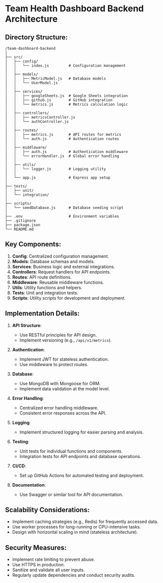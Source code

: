 # Team Health Dashboard Backend Architecture

## Directory Structure:
```
/team-dashboard-backend
│
├── src/
│   ├── config/
│   │   └── index.js         # Configuration management
│   │
│   ├── models/
│   │   ├── MetricModel.js   # Database models
│   │   └── UserModel.js
│   │
│   ├── services/
│   │   ├── googleSheets.js  # Google Sheets integration
│   │   ├── github.js        # GitHub integration
│   │   └── metrics.js       # Metrics calculation logic
│   │
│   ├── controllers/
│   │   ├── metricsController.js
│   │   └── authController.js
│   │
│   ├── routes/
│   │   ├── metrics.js       # API routes for metrics
│   │   └── auth.js          # Authentication routes
│   │
│   ├── middleware/
│   │   ├── auth.js          # Authentication middleware
│   │   └── errorHandler.js  # Global error handling
│   │
│   ├── utils/
│   │   └── logger.js        # Logging utility
│   │
│   └── app.js               # Express app setup
│
├── tests/
│   ├── unit/
│   └── integration/
│
├── scripts/
│   └── seedDatabase.js      # Database seeding script
│
├── .env                     # Environment variables
├── .gitignore
├── package.json
└── README.md
```

## Key Components:

1. **Config**: Centralized configuration management.
2. **Models**: Database schemas and models.
3. **Services**: Business logic and external integrations.
4. **Controllers**: Request handlers for API endpoints.
5. **Routes**: API route definitions.
6. **Middleware**: Reusable middleware functions.
7. **Utils**: Utility functions and helpers.
8. **Tests**: Unit and integration tests.
9. **Scripts**: Utility scripts for development and deployment.

## Implementation Details:

1. **API Structure**: 
   - Use RESTful principles for API design.
   - Implement versioning (e.g., `/api/v1/metrics`).

2. **Authentication**:
   - Implement JWT for stateless authentication.
   - Use middleware to protect routes.

3. **Database**:
   - Use MongoDB with Mongoose for ORM.
   - Implement data validation at the model level.

4. **Error Handling**:
   - Centralized error handling middleware.
   - Consistent error responses across the API.

5. **Logging**:
   - Implement structured logging for easier parsing and analysis.

6. **Testing**:
   - Unit tests for individual functions and components.
   - Integration tests for API endpoints and database operations.

7. **CI/CD**:
   - Set up GitHub Actions for automated testing and deployment.

8. **Documentation**:
   - Use Swagger or similar tool for API documentation.

## Scalability Considerations:

- Implement caching strategies (e.g., Redis) for frequently accessed data.
- Use worker processes for long-running or CPU-intensive tasks.
- Design with horizontal scaling in mind (stateless architecture).

## Security Measures:

- Implement rate limiting to prevent abuse.
- Use HTTPS in production.
- Sanitize and validate all user inputs.
- Regularly update dependencies and conduct security audits.
